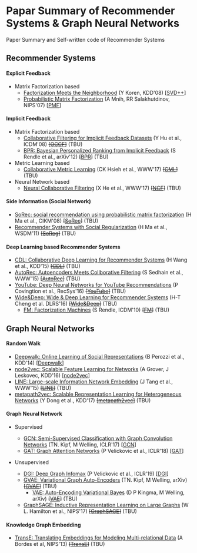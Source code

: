 # Papar Summary of Recommender Systems & Graph Neural Networks

Paper Summary and Self-written code of Recommender Systems

## Recommender Systems

#### Explicit Feedback

* Matrix Factorization based
    + [Factorization Meets the Neighborhood](https://dl.acm.org/doi/10.1145/1401890.1401944) (Y Koren, KDD'08) [[SVD++](rec_sys/matrix_factorization/SVD_integrated)]
    + [Probabilistic Matrix Factorization](https://papers.nips.cc/paper/2007/file/d7322ed717dedf1eb4e6e52a37ea7bcd-Paper.pdf) (A Mnih, RR Salakhutdinov, NIPS'07) [[PMF](rec_sys/matrix_factorization/SVD_integrated/PMF)]

#### Implicit Feedback

* Matrix Factorization based
    + [Collaborative Filtering for Implicit Feedback Datasets](http://yifanhu.net/PUB/cf.pdf) (Y Hu et al., ICDM'08) ~~[[OCCF]()]~~ (TBU)
    + [BPR: Bayesian Personalized Ranking from Implicit Feedback](https://arxiv.org/abs/1205.2618) (S Rendle et al., arXiv'12) ~~[[BPR]()]~~ (TBU)
* Metric Learning based
    + [Collaborative Metric Learning](https://dl.acm.org/doi/10.1145/3038912.3052639) (CK Hsieh et al., WWW'17) ~~[[CML]()]~~ (TBU)
* Neural Network based
    + [Neural Collaborative Filtering](https://dl.acm.org/doi/10.1145/3038912.3052569) (X He et al., WWW'17) ~~[[NCF]()]~~ (TBU)

#### Side Information (Social Network)

* [SoRec: social recommendation using probabilistic matrix factorization](https://dl.acm.org/doi/10.1145/1458082.1458205) (H Ma et al., CIKM'08) ~~[[SoRec]()]~~ (TBU)
* [Recommender Systems with Social Regularization](https://dl.acm.org/doi/10.1145/1935826.1935877) (H Ma et al., WSDM'11) ~~[[SoReg]()]~~ (TBU)

#### Deep Learning based Recommender Systems

* [CDL: Collaborative Deep Learning for Recommender Systems](http://www.wanghao.in/paper/KDD15_CDL.pdf) (H Wang et al., KDD'15) ~~[[CDL]()]~~ (TBU)
* [AutoRec: Autoencoders Meets Collborative Filtering](https://users.cecs.anu.edu.au/~u5098633/papers/www15.pdf) (S Sedhain et al., WWW'15) ~~[[AutoRec]()]~~ (TBU)
* [YouTube: Deep Neural Networks for YouTube Recommendations](https://static.googleusercontent.com/media/research.google.com/ko//pubs/archive/45530.pdf) (P Covingtion et al., RecSys'16) ~~[[YouTube]()]~~ (TBU)
* [Wide&Deep: Wide & Deep Learning for Recommender Systems](https://arxiv.org/abs/1606.07792) (H-T Cheng et al. DLRS'16) ~~[[Wide&Deep]()]~~ (TBU)
    + [FM: Factorization Machines](https://ieeexplore.ieee.org/document/5694074) (S Rendle, ICDM'10) ~~[[FM]()]~~ (TBU)


## Graph Neural Networks

#### Random Walk

* [Deepwalk: Online Learning of Social Representations](https://arxiv.org/pdf/1403.6652.pdf) (B Perozzi et al., KDD'14) [[Deepwalk](gnn/deepwalk)]
* [node2vec: Scalable Feature Learning for Networks](https://arxiv.org/pdf/1607.00653.pdf) (A Grover, J Leskovec, KDD'16) [[node2vec](gnn/node2vec)]
* [LINE: Large-scale Information Network Embedding](https://arxiv.org/pdf/1503.03578.pdf) (J Tang et al., WWW'15) ~~[[LINE]()]~~ (TBU)
* [metapath2vec: Scalable Representation Learning for Heterogeneous Networks](https://ericdongyx.github.io/papers/KDD17-dong-chawla-swami-metapath2vec.pdf) (Y Dong et al., KDD'17) ~~[[metapath2vec]()]~~ (TBU)

#### Graph Neural Network

* Supervised
    + [GCN: Semi-Supervised Classification with Graph Convolution Networks](https://openreview.net/pdf?id=SJU4ayYgl) (TN. Kipf, M Welling, ICLR'17) [[GCN](gnn/gcn)]
    + [GAT: Graph Attention Networks](https://arxiv.org/pdf/1710.10903.pdf) (P Velickovic et al., ICLR'18) [[GAT](gnn/gat)]

* Unsupervised
    + [DGI: Deep Graph Infomax](https://arxiv.org/abs/1809.10341) (P Velickovic et al., ICLR'19) [[DGI](gnn/dgi)]
    + [GVAE: Variational Graph Auto-Encoders](https://arxiv.org/abs/1611.07308) (TN. Kipf, M Welling, arXiv) ~~[[GVAE]()]~~ (TBU)
        + [VAE: Auto-Encoding Variational Bayes](https://arxiv.org/abs/1312.6114) (D P Kingma, M Welling, arXiv) ~~[[VAE]()]~~ (TBU)
    + [GraphSAGE: Inductive Representation Learning on Large Graphs](https://arxiv.org/pdf/1706.02216.pdf) (W L. Hamilton et al., NIPS'17) ~~[[GraphSAGE]()]~~ (TBU)

#### Knowledge Graph Embedding

* [TransE: Translating Embeddings for Modeling Multi-relational Data](https://papers.nips.cc/paper/2013/file/1cecc7a77928ca8133fa24680a88d2f9-Paper.pdf) (A Bordes et al, NIPS'13) ~~[[TransE]()]~~ (TBU)
